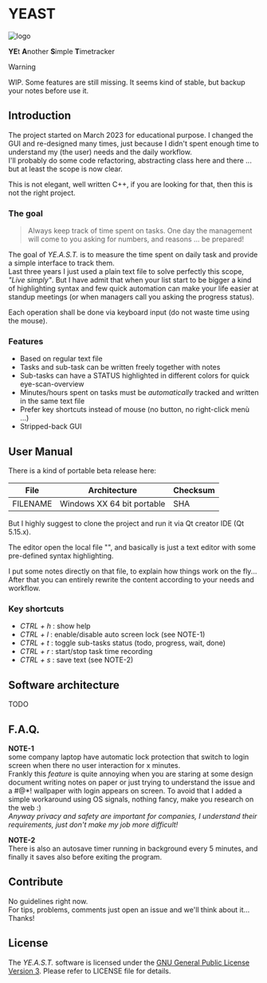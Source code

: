 # YEAST

![logo](src/yeast.ico)

**YE**t
**A**nother
**S**imple
**T**imetracker

> [!WARNING]
> WIP. Some features are still missing. It seems kind of stable, but backup your notes before use it.

## Introduction

The project started on March 2023 for educational purpose. I changed the GUI and re-designed many times, just because I didn't spent enough time to understand my (the user) needs and the daily workflow.  
I'll probably do some code refactoring, abstracting class here and there ... but at least the scope is now clear.

This is not elegant, well written C++, if you are looking for that, then this is not the right project.

### The goal

> Always keep track of time spent on tasks. One day the management will come to you asking for numbers, and reasons ... be prepared!

The goal of *YE.A.S.T.* is to measure the time spent on daily task and provide a simple interface to track them.  
Last three years I just used a plain text file to solve perfectly this scope, *"Live simply"*. But I have admit that when your list start to be bigger a kind of highlighting syntax and few quick automation can make your life easier at standup meetings (or when managers call you asking the progress status).

Each operation shall be done via keyboard input (do not waste time using the mouse).

### Features

+ Based on regular text file
+ Tasks and sub-task can be written freely together with notes
+ Sub-tasks can have a STATUS highlighted in different colors for quick eye-scan-overview
+ Minutes/hours spent on tasks must be *automatically* tracked and written in the same text file
+ Prefer key shortcuts instead of mouse (no button, no right-click menù ...)
+ Stripped-back GUI

## User Manual

There is a kind of portable beta release here:

| File | Architecture | Checksum |
| --- | --- | --- |
| FILENAME | Windows XX 64 bit portable | SHA |

But I highly suggest to clone the project and run it via Qt creator IDE (Qt 5.15.x).

The editor open the local file "", and basically is just a text editor with some pre-defined syntax highlighting.

I put some notes directly on that file, to explain how things work on the fly... After that you can entirely rewrite the content according to your needs and workflow.

### Key shortcuts

+ *CTRL + h* : show help
+ *CTRL + l* : enable/disable auto screen lock (see NOTE-1)
+ *CTRL + t* : toggle sub-tasks status (todo, progress, wait, done)
+ *CTRL + r* : start/stop task time recording
+ *CTRL + s* : save text (see NOTE-2)

## Software architecture

TODO

## F.A.Q.

**NOTE-1**  
some company laptop have automatic lock protection that switch to login screen when there no user interaction for x minutes.  
Frankly this *feature* is quite annoying when you are staring at some design document writing notes on paper or just trying to understand the issue and a #@*! wallpaper with login appears on screen.
To avoid that I added a simple workaround using OS signals, nothing fancy, make you research on the web :)  
*Anyway privacy and safety are important for companies, I understand their requirements, just don't make my job more difficult!*

**NOTE-2**  
There is also an autosave timer running in background every 5 minutes, and finally it saves also before exiting the program.

## Contribute

No guidelines right now.  
For tips, problems, comments just open an issue and we'll think about it... Thanks!

## License

The *YE.A.S.T.* software is licensed under the [GNU General Public License Version 3](http://www.gnu.org/licenses/gpl.html). 
Please refer to LICENSE file for details.
